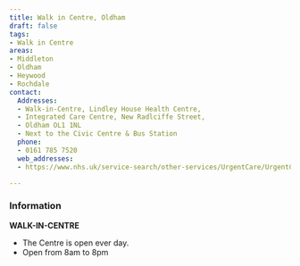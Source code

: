 ```yaml
---
title: Walk in Centre, Oldham
draft: false
tags:
- Walk in Centre
areas:
- Middleton
- Oldham
- Heywood
- Rochdale
contact:
  Addresses:
  - Walk-in-Centre, Lindley House Health Centre,
  - Integrated Care Centre, New Radlciffe Street,
  - Oldham OL1 1NL   
  - Next to the Civic Centre & Bus Station
  phone:
  - 0161 785 7520
  web_addresses:
  - https://www.nhs.uk/service-search/other-services/UrgentCare/UrgentCareFinder?Location

---
```

### Information
**WALK-IN-CENTRE** 

* The Centre is open ever day.
* Open from 8am to 8pm